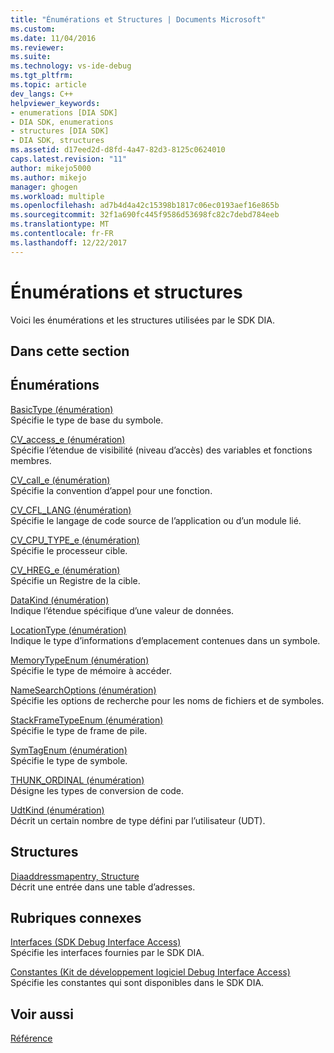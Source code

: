 ```yaml
---
title: "Énumérations et Structures | Documents Microsoft"
ms.custom: 
ms.date: 11/04/2016
ms.reviewer: 
ms.suite: 
ms.technology: vs-ide-debug
ms.tgt_pltfrm: 
ms.topic: article
dev_langs: C++
helpviewer_keywords:
- enumerations [DIA SDK]
- DIA SDK, enumerations
- structures [DIA SDK]
- DIA SDK, structures
ms.assetid: d17eed2d-d8fd-4a47-82d3-8125c0624010
caps.latest.revision: "11"
author: mikejo5000
ms.author: mikejo
manager: ghogen
ms.workload: multiple
ms.openlocfilehash: ad7b4d4a42c15398b1817c06ec0193aef16e865b
ms.sourcegitcommit: 32f1a690fc445f9586d53698fc82c7debd784eeb
ms.translationtype: MT
ms.contentlocale: fr-FR
ms.lasthandoff: 12/22/2017
---
```

# <a name="enumerations-and-structures"></a>Énumérations et structures
Voici les énumérations et les structures utilisées par le SDK DIA.  
  
## <a name="in-this-section"></a>Dans cette section  
  
## <a name="enumerations"></a>Énumérations  
 [BasicType (énumération)](../../debugger/debug-interface-access/basictype.md)  
 Spécifie le type de base du symbole.  
  
 [CV_access_e (énumération)](../../debugger/debug-interface-access/cv-access-e.md)  
 Spécifie l’étendue de visibilité (niveau d’accès) des variables et fonctions membres.  
  
 [CV_call_e (énumération)](../../debugger/debug-interface-access/cv-call-e.md)  
 Spécifie la convention d’appel pour une fonction.  
  
 [CV_CFL_LANG (énumération)](../../debugger/debug-interface-access/cv-cfl-lang.md)  
 Spécifie le langage de code source de l’application ou d’un module lié.  
  
 [CV_CPU_TYPE_e (énumération)](../../debugger/debug-interface-access/cv-cpu-type-e.md)  
 Spécifie le processeur cible.  
  
 [CV_HREG_e (énumération)](../../debugger/debug-interface-access/cv-hreg-e.md)  
 Spécifie un Registre de la cible.  
  
 [DataKind (énumération)](../../debugger/debug-interface-access/datakind.md)  
 Indique l’étendue spécifique d’une valeur de données.  
  
 [LocationType (énumération)](../../debugger/debug-interface-access/locationtype.md)  
 Indique le type d’informations d’emplacement contenues dans un symbole.  
  
 [MemoryTypeEnum (énumération)](../../debugger/debug-interface-access/memorytypeenum.md)  
 Spécifie le type de mémoire à accéder.  
  
 [NameSearchOptions (énumération)](../../debugger/debug-interface-access/namesearchoptions.md)  
 Spécifie les options de recherche pour les noms de fichiers et de symboles.  
  
 [StackFrameTypeEnum (énumération)](../../debugger/debug-interface-access/stackframetypeenum.md)  
 Spécifie le type de frame de pile.  
  
 [SymTagEnum (énumération)](../../debugger/debug-interface-access/symtagenum.md)  
 Spécifie le type de symbole.  
  
 [THUNK_ORDINAL (énumération)](../../debugger/debug-interface-access/thunk-ordinal.md)  
 Désigne les types de conversion de code.  
  
 [UdtKind (énumération)](../../debugger/debug-interface-access/udtkind.md)  
 Décrit un certain nombre de type défini par l’utilisateur (UDT).  
  
## <a name="structures"></a>Structures  
 [Diaaddressmapentry, Structure](../../debugger/debug-interface-access/diaaddressmapentry.md)  
 Décrit une entrée dans une table d’adresses.  
  
## <a name="related-sections"></a>Rubriques connexes  
 [Interfaces (SDK Debug Interface Access)](../../debugger/debug-interface-access/interfaces-debug-interface-access-sdk.md)  
 Spécifie les interfaces fournies par le SDK DIA.  
  
 [Constantes (Kit de développement logiciel Debug Interface Access)](../../debugger/debug-interface-access/constants-debug-interface-access-sdk.md)  
 Spécifie les constantes qui sont disponibles dans le SDK DIA.  
  
## <a name="see-also"></a>Voir aussi  
 [Référence](../../debugger/debug-interface-access/debug-interface-access-sdk-reference.md)